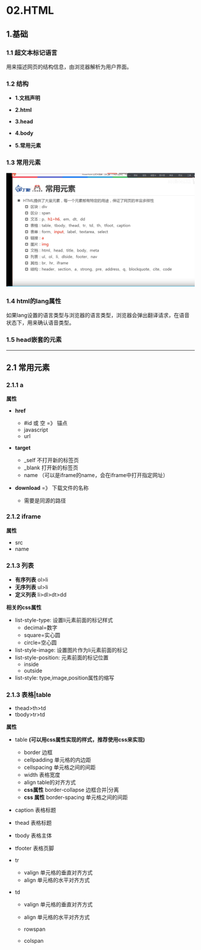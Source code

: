 # 02.HTML

## 1.基础

### 1.1 超文本标记语言

用来描述网页的结构信息，由浏览器解析为用户界面。

### 1.2 结构

- **1.文档声明  <!doctype html>**

- **2.html** 

- **3.head**

- **4.body**
- **5.常用元素** 

### 1.3 常用元素

![Snipaste_2021-07-04_20-30-46.png](./imgs/Snipaste_2021-07-04_20-30-46.png)

### 1.4 html的lang属性

如果lang设置的语言类型与浏览器的语言类型，浏览器会弹出翻译请求，在语音状态下，用来确认语音类型。

### 1.5 head嵌套的元素

------

## 2.1 常用元素

### 2.1.1 a 

**属性**

- **href**
  - #id 或 空   =》 锚点
  - javascript
  - url

- **target**
  - _self  不打开新的标签页
  - _blank  打开新的标签页
  - name  （可以是iframe的name，会在iframe中打开指定网址）
- **download** =》 下载文件的名称
  - 需要是同源的路径

### 2.1.2 iframe

**属性**

- src
- name

### 2.1.3 列表

- **有序列表**    ol>li
- **无序列表**    ul>li
- **定义列表**    li>dl>dt>dd

**相关的css属性**

- list-style-type:  设置li元素前面的标记样式
  - decimal=数字
  - square=实心圆
  - circle=空心圆
- list-style-image:  设置图片作为li元素前面的标记
- list-style-position:   元素前面的标记位置
  - inside
  - outside
- list-style:  type,image,position属性的缩写

### 2.1.3  表格|table

- thead>th>td
- tbody>tr>td

**属性**

- table **(可以用css属性实现的样式，推荐使用css来实现)**

  - border     边框
  - cellpadding    单元格的内边距
  - cellspacing    单元格之间的间距
  - width  表格宽度
  - align    table的对齐方式
  - **css属性**  border-collapse   边框合并|分离
  - **css 属性** border-spacing   单元格之间的间距

- caption 表格标题

- thead   表格标题

- tbody    表格主体

- tfooter   表格页脚

- tr 

  - valign  单元格的垂直对齐方式
  - align  单元格的水平对齐方式

- td

  - valign   单元格的垂直对齐方式

  - align   单元格的水平对齐方式

  - rowspan

  - colspan

    






